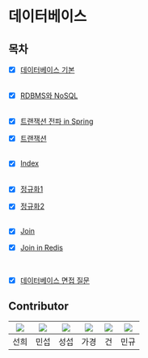 # 데이터베이스

## 목차
- [x] [데이터베이스 기본](./Base.md)
  <br> <br>

- [x] [RDBMS와 NoSQL](./RDBMS_and_NoSQL.md)
  <br> <br>
- [x] [트랜잭션 전파 in Spring](./db_transaction_propagation.md)
- [x] [트랜잭션](./Transaction.md)
<br> <br>

- [x] [Index](./Index.md)
<br> <br>

- [x] [정규화1](./Normalization.md)
- [x] [정규화2](./db_normalization.md)
<br><br>
-   [x] [Join](./db_join.md)
-   [x] [Join in Redis](./db_join_in_redis.md)

<br>

- [x] [데이터베이스 면접 질문](./Question.md)



## Contributor  
| [![](https://github.com/SunheeYoon96.png?width=200px)](https://github.com/SunheeYoon96) | [![](https://github.com/kimmainsain.png?width=200px)](https://github.com/kimmainsain) | [![](https://github.com/Seobway23.png?width=200px)](https://github.com/Seobway23) | [![](https://github.com/rabbit0216.png?width=200px)](https://github.com/rabbit0216) | [![](https://github.com/freakFlow.png?width=200px)](https://github.com/freakFlow) | [![](https://github.com/RookMG.png?width=200px)](https://github.com/RookMG) |
|:---:|:---:|:---:|:---:|:---:|:---:|
| 선희 | 민섭 | 성섭 | 가경 | 건 | 민규 |
